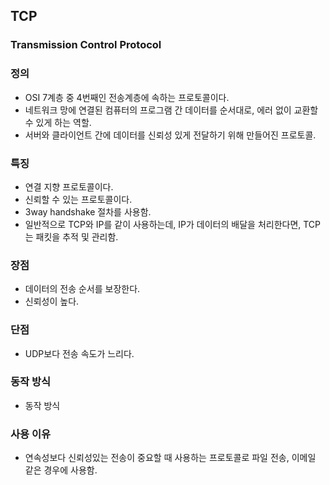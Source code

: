 ## TCP
### Transmission Control Protocol

### 정의
- OSI 7계층 중 4번째인 전송계층에 속하는 프로토콜이다.
- 네트워크 망에 연결된 컴퓨터의 프로그램 간 데이터를 순서대로, 에러 없이 교환할 수 있게 하는 역할.
- 서버와 클라이언트 간에 데이터를 신뢰성 있게 전달하기 위해 만들어진 프로토콜.

### 특징
- 연결 지향 프로토콜이다.
- 신뢰할 수 있는 프로토콜이다.
- 3way handshake 절차를 사용함.
- 일반적으로 TCP와 IP를 같이 사용하는데, IP가 데이터의 배달을 처리한다면, TCP는 패킷을 추적 및 관리함.

### 장점
- 데이터의 전송 순서를 보장한다.
- 신뢰성이 높다.

### 단점
- UDP보다 전송 속도가 느리다.

### 동작 방식
- 동작 방식

### 사용 이유
- 연속성보다 신뢰성있는 전송이 중요할 때 사용하는 프로토콜로 파일 전송, 이메일 같은 경우에 사용함.